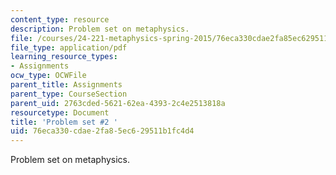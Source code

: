 ```yaml
---
content_type: resource
description: Problem set on metaphysics.
file: /courses/24-221-metaphysics-spring-2015/76eca330cdae2fa85ec629511b1fc4d4_MIT24_221S15_ProblemSet2.pdf
file_type: application/pdf
learning_resource_types:
- Assignments
ocw_type: OCWFile
parent_title: Assignments
parent_type: CourseSection
parent_uid: 2763cded-5621-62ea-4393-2c4e2513818a
resourcetype: Document
title: 'Problem set #2 '
uid: 76eca330-cdae-2fa8-5ec6-29511b1fc4d4
---
```

Problem set on metaphysics.

